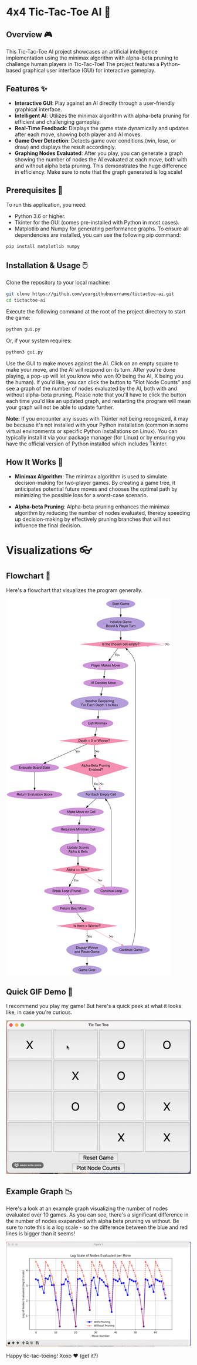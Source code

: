 # 4x4 Tic-Tac-Toe AI 👾

## Overview 🎮
This Tic-Tac-Toe AI project showcases an artificial intelligence implementation using the minimax algorithm with alpha-beta pruning to challenge human players in Tic-Tac-Toe! The project features a Python-based graphical user interface (GUI) for interactive gameplay.

## Features ✨
- **Interactive GUI**: Play against an AI directly through a user-friendly graphical interface.
- **Intelligent AI**: Utilizes the minimax algorithm with alpha-beta pruning for efficient and challenging gameplay.
- **Real-Time Feedback**: Displays the game state dynamically and updates after each move, showing both player and AI moves.
- **Game Over Detection**: Detects game over conditions (win, lose, or draw) and displays the result accordingly.
- **Graphing Nodes Evaluated**: After you play, you can generate a graph showing the number of nodes the AI evaluated at each move, both with and without alpha beta pruning. This demonstrates the huge difference in efficiency. Make sure to note that the graph generated is log scale!

## Prerequisites 🔧
To run this application, you need:
- Python 3.6 or higher.
- Tkinter for the GUI (comes pre-installed with Python in most cases).
- Matplotlib and Numpy for generating performance graphs.
To ensure all dependencies are installed, you can use the following pip command:

```bash
pip install matplotlib numpy
```

## Installation & Usage 🖱️
Clone the repository to your local machine:
```bash
git clone https://github.com/yourgithubusername/tictactoe-ai.git
cd tictactoe-ai
```

Execute the following command at the root of the project directory to start the game:

```bash
python gui.py
```

Or, if your system requires: 
```bash
python3 gui.py
```

Use the GUI to make moves against the AI. Click on an empty square to make your move, and the AI will respond on its turn. After you're done playing, a pop-up will let you know who won (O being the AI, X being you the human). If you'd like, you can click the button to "Plot Node Counts" and see a graph of the number of nodes evaluated by the AI, both with and without alpha-beta pruning. Please note that you'll have to click the button each time you'd like an updated graph, and restarting the program will mean your graph will not be able to update further.

**Note:**
If you encounter any issues with Tkinter not being recognized, it may be because it's not installed with your Python installation (common in some virtual environments or specific Python installations on Linux). You can typically install it via your package manager (for Linux) or by ensuring you have the official version of Python installed which includes Tkinter.


## How It Works 🤖
- **Minimax Algorithm**: The minimax algorithm is used to simulate decision-making for two-player games. By creating a game tree, it anticipates potential future moves and chooses the optimal path by minimizing the possible loss for a worst-case scenario.

- **Alpha-beta Pruning**: Alpha-beta pruning enhances the minimax algorithm by reducing the number of nodes evaluated, thereby speeding up decision-making by effectively pruning branches that will not influence the final decision.

# Visualizations 👓

## Flowchart 🦦
Here's a flowchart that visualizes the program generally. 

![Flowchart](tictactoe4x4flowchart.svg)

## Quick GIF Demo 👀
I recommend you play my game! But here's a quick peek at what it looks like, in case you're curious. 

![Gameplay Demo](4x4gameplaydemo.gif)

## Example Graph 📉
Here's a look at an example graph visualizing the number of nodes evaluated over 10 games. As you can see, there's a significant difference in the number of nodes exapanded with alpha beta pruning vs without. Be sure to note this is a log scale - so the difference between the blue and red lines is bigger than it seems! 

![Example Graph](example_nodesexpanded_graph.png)


Happy tic-tac-toeing! 
Xoxo ❤️ (get it?)
